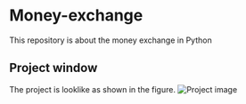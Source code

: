 # Money-exchange
This repository is about the money exchange in Python

## Project window
The project is looklike as shown in the figure.
![Project image ](https://user-images.githubusercontent.com/74800798/157040510-d46a27a0-006b-41d5-b6a4-f7e03e2735c7.jpg)
